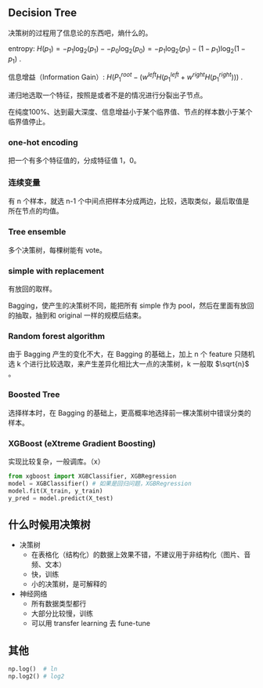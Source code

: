 ## Decision Tree

决策树的过程用了信息论的东西吧，熵什么的。

entropy: $H(p_1) = -p_1\log_2(p_1) - -p_0\log_2(p_0) = -p_1\log_2(p_1) - (1-p_1)\log_2(1- p_1)$ .

信息增益（Information Gain）: $H(P_1^{root} - (w^{left}H(p_1^{left} + w^{right}H(p_1^{right})))$ .

递归地选取一个特征，按照是或者不是的情况进行分裂出子节点。

在纯度100%、达到最大深度、信息增益小于某个临界值、节点的样本数小于某个临界值停止。

### one-hot encoding

把一个有多个特征值的，分成特征值 1，0。

### 连续变量

有 n 个样本，就选 n-1 个中间点把样本分成两边，比较，选取类似，最后取值是所在节点的均值。

### Tree ensemble

多个决策树，每棵树能有 vote。

### simple with replacement

有放回的取样。

Bagging，使产生的决策树不同，能把所有 simple 作为 pool，然后在里面有放回的抽取，抽到和 original 一样的规模后结束。

### Random forest algorithm

由于 Bagging 产生的变化不大，在 Bagging 的基础上，加上 n 个 feature 只随机选 k 个进行比较选取，来产生差异化相比大一点的决策树，k 一般取 $\sqrt{n}$ 。

### Boosted Tree

选择样本时，在 Bagging 的基础上，更高概率地选择前一棵决策树中错误分类的样本。

### XGBoost (eXtreme Gradient Boosting)

实现比较复杂，一般调库。（x）

```python
from xgboost import XGBClassifier, XGBRegression
model = XGBClassifier() # 如果是回归问题，XGBRegression
model.fit(X_train, y_train)
y_pred = model.predict(X_test)
```

## 什么时候用决策树

-   决策树
    -   在表格化（结构化）的数据上效果不错，不建议用于非结构化（图片、音频、文本）
    -   快，训练
    -   小的决策树，是可解释的
-   神经网络
    -   所有数据类型都行
    -   大部分比较慢，训练
    -   可以用 transfer learning 去 fune-tune

## 其他

```python
np.log()  # ln
np.log2() # log2
```

